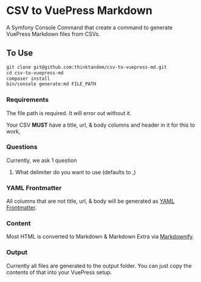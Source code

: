 # CSV to VuePress Markdown

A Symfony Console Command that create a command to generate VuePress Markdown files from CSVs.

## To Use

```markdown
git clone git@github.com:thinktandem/csv-to-vuepress-md.git
cd csv-to-vuepress-md
composer install
bin/console generate:md FILE_PATH
```

### Requirements

The file path is required. It will error out without it.

Your CSV **MUST** have a title, url, & body columns and header in it for this to work,

### Questions

Currently, we ask 1 question

1. What delimiter do you want to use (defaults to ,)

### YAML Frontmatter

All columns that are not title, url, & body will be generated as [YAML Frontmatter](https://vuepress.vuejs.org/guide/frontmatter.html#predefined-variables).

### Content

Most HTML is converted to Markdown & Markdown Extra via [Markdownify](https://github.com/Elephant418/Markdownify).

### Output

Currently all files are generated to the output folder.  You can just copy the contents of that into your VuePress setup.

